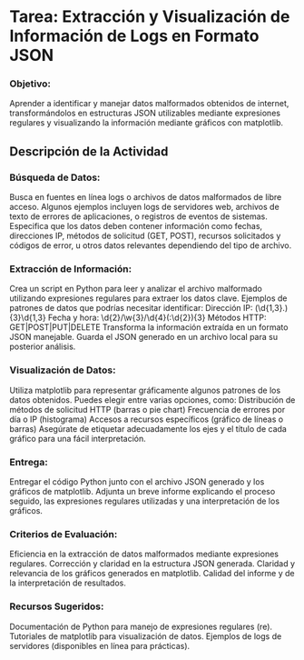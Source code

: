 # Tarea: Extracción y Visualización de Información de Logs en Formato JSON

### Objetivo: 
Aprender a identificar y manejar datos malformados obtenidos de internet, transformándolos en estructuras JSON utilizables mediante expresiones regulares y visualizando la información mediante gráficos con matplotlib.

## Descripción de la Actividad

### Búsqueda de Datos:

Busca en fuentes en línea logs o archivos de datos malformados de libre acceso. Algunos ejemplos incluyen logs de servidores web, archivos de texto de errores de aplicaciones, o registros de eventos de sistemas.
Especifica que los datos deben contener información como fechas, direcciones IP, métodos de solicitud (GET, POST), recursos solicitados y códigos de error, u otros datos relevantes dependiendo del tipo de archivo.

### Extracción de Información:

Crea un script en Python para leer y analizar el archivo malformado utilizando expresiones regulares para extraer los datos clave. Ejemplos de patrones de datos que podrías necesitar identificar:
Dirección IP: (\d{1,3}\.){3}\d{1,3}
Fecha y hora: \d{2}/\w{3}/\d{4}(:\d{2}){3}
Métodos HTTP: GET|POST|PUT|DELETE
Transforma la información extraída en un formato JSON manejable.
Guarda el JSON generado en un archivo local para su posterior análisis.

### Visualización de Datos:

Utiliza matplotlib para representar gráficamente algunos patrones de los datos obtenidos. Puedes elegir entre varias opciones, como:
Distribución de métodos de solicitud HTTP (barras o pie chart)
Frecuencia de errores por día o IP (histograma)
Accesos a recursos específicos (gráfico de líneas o barras)
Asegúrate de etiquetar adecuadamente los ejes y el título de cada gráfico para una fácil interpretación.

### Entrega:

Entregar el código Python junto con el archivo JSON generado y los gráficos de matplotlib.
Adjunta un breve informe explicando el proceso seguido, las expresiones regulares utilizadas y una interpretación de los gráficos.

### Criterios de Evaluación:

Eficiencia en la extracción de datos malformados mediante expresiones regulares.
Corrección y claridad en la estructura JSON generada.
Claridad y relevancia de los gráficos generados en matplotlib.
Calidad del informe y de la interpretación de resultados.

### Recursos Sugeridos:

Documentación de Python para manejo de expresiones regulares (re).
Tutoriales de matplotlib para visualización de datos.
Ejemplos de logs de servidores (disponibles en línea para prácticas).
